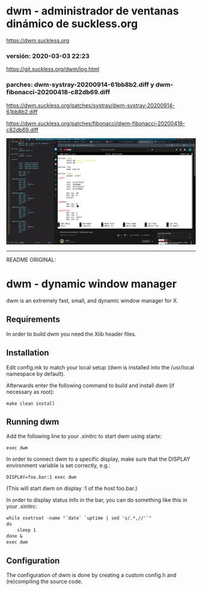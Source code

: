 # dwm - administrador de ventanas dinámico de suckless.org

https://dwm.suckless.org

### versión: 2020-03-03 22:23

https://git.suckless.org/dwm/log.html

### parches: dwm-systray-20200914-61bb8b2.diff y dwm-fibonacci-20200418-c82db69.diff

https://dwm.suckless.org/patches/systray/dwm-systray-20200914-61bb8b2.diff

https://dwm.suckless.org/patches/fibonacci/dwm-fibonacci-20200418-c82db69.diff

![Captura](captura.png)

-------------------------------------------------------------------------------------
README ORIGINAL:

dwm - dynamic window manager
============================
dwm is an extremely fast, small, and dynamic window manager for X.


Requirements
------------
In order to build dwm you need the Xlib header files.


Installation
------------
Edit config.mk to match your local setup (dwm is installed into
the /usr/local namespace by default).

Afterwards enter the following command to build and install dwm (if
necessary as root):

    make clean install


Running dwm
-----------
Add the following line to your .xinitrc to start dwm using startx:

    exec dwm

In order to connect dwm to a specific display, make sure that
the DISPLAY environment variable is set correctly, e.g.:

    DISPLAY=foo.bar:1 exec dwm

(This will start dwm on display :1 of the host foo.bar.)

In order to display status info in the bar, you can do something
like this in your .xinitrc:

    while xsetroot -name "`date` `uptime | sed 's/.*,//'`"
    do
    	sleep 1
    done &
    exec dwm


Configuration
-------------
The configuration of dwm is done by creating a custom config.h
and (re)compiling the source code.
